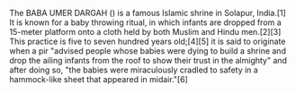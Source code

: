 The BABA UMER DARGAH () is a famous Islamic shrine in Solapur, India.[1] It is known for a baby throwing ritual, in which infants are dropped from a 15-meter platform onto a cloth held by both Muslim and Hindu men.[2][3] This practice is five to seven hundred years old;[4][5] it is said to originate when a pir "advised people whose babies were dying to build a shrine and drop the ailing infants from the roof to show their trust in the almighty" and after doing so, "the babies were miraculously cradled to safety in a hammock-like sheet that appeared in midair."[6]
